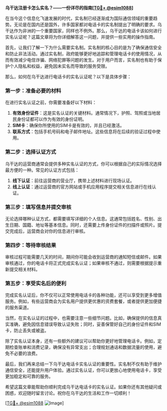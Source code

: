 **乌干达注册卡怎么实名？——一份详尽的指南[[TG💪+ @esim1088](https://t.me/s/esim1088)]**

在当今这个信息化飞速发展的时代，实名制已经逐渐成为国际通信领域的重要趋势。无论是在国内还是国外，许多国家都对电话卡的实名制提出了明确的要求。乌干达作为非洲的一个重要国家，同样也不例外。那么，乌干达的电话卡该如何进行实名认证呢？这篇文章将为你详细解答这一问题，并提供一些实用的操作指南。

首先，让我们了解一下为什么需要实名制。实名制的核心目的是为了确保通信安全和防止非法活动。通过实名制，政府能够更好地追踪和管理电话卡的使用情况，从而有效减少电信诈骗、网络犯罪等问题的发生。对于用户而言，实名制也有助于保护个人隐私和权益，避免因未实名而导致的服务受限。

那么，如何在乌干达进行电话卡的实名认证呢？以下是具体步骤：

### 第一步：准备必要的材料

在进行实名认证之前，你需要准备好以下材料：
1. **有效身份证件**：这是实名认证的关键材料。通常情况下，护照、驾照或当地居民身份证都可以作为有效的身份证明。
2. **SIM卡**：确保你所使用的SIM卡是有效的，并且已经激活。
3. **联系方式**：包括手机号码和电子邮件地址。这些信息将在后续的验证过程中使用。

### 第二步：选择认证方式

乌干达的运营商通常会提供多种实名认证的方式，你可以根据自己的实际情况选择最方便的一种。常见的认证方式包括：
1. **线下认证**：前往运营商的营业厅，携带上述材料进行现场认证。
2. **线上认证**：通过运营商的官方网站或手机应用程序提交相关信息进行在线认证。

### 第三步：填写信息并提交审核

无论选择哪种认证方式，都需要填写详细的个人信息。这通常包括姓名、性别、出生日期、国籍、地址等基本信息。同时，还需要上传身份证件的扫描件或照片。提交完成后，运营商会对你的信息进行审核。

### 第四步：等待审核结果

审核过程可能需要几天的时间，期间你可能会收到运营商的通知短信或邮件。如果审核通过，你的电话卡将正式完成实名认证；如果审核不通过，则需要根据提示重新提交相关材料。

### 第五步：享受实名后的便利

完成实名认证后，你不仅可以正常使用电话卡的各种功能，还可以享受到更多增值服务。例如，有些运营商会为实名用户提供更优惠的资费套餐，或者提供更加便捷的服务渠道。

当然，在实名认证的过程中，也需要注意一些细节问题。比如，确保提供的信息真实准确，避免因信息错误导致认证失败；同时，妥善保管好自己的身份证件和SIM卡，防止丢失或被盗。

除了实名认证本身，还有一些额外的建议可以帮助你更好地管理电话卡。例如，定期检查账单和消费记录，确保没有异常支出；合理规划通话和数据流量的使用，避免不必要的浪费。

最后，我们再来总结一下乌干达电话卡实名认证的重要性。实名制不仅有助于维护通信安全，还能提升用户体验。通过实名认证，你可以更放心地使用电话卡，享受更加稳定和可靠的服务。

希望这篇文章能帮助你顺利完成乌干达电话卡的实名认证。如果你还有其他疑问或困惑，欢迎随时留言讨论。祝你在乌干达的生活和工作一切顺利！

[[TG💪+ @esim1088](https://t.me/s/esim1088) ![Image](https://i.postimg.cc/4NQfJmqS/Snipaste-2025-05-13-00-14-12.png)]